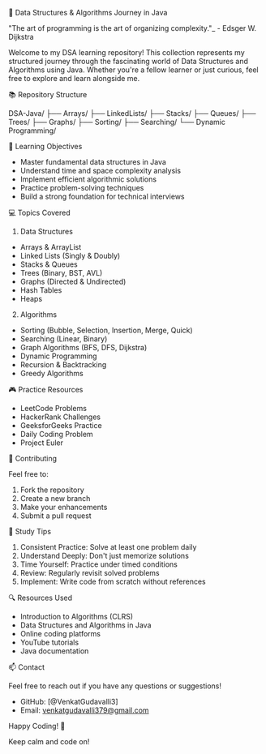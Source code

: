 🚀 Data Structures & Algorithms Journey in Java

"The art of programming is the art of organizing complexity."_ - Edsger W. Dijkstra

Welcome to my DSA learning repository! This collection represents my structured journey through the fascinating world of Data Structures and Algorithms using Java. Whether you're a fellow learner or just curious, feel free to explore and learn alongside me.

📚 Repository Structure


DSA-Java/
├── Arrays/
├── LinkedLists/
├── Stacks/
├── Queues/
├── Trees/
├── Graphs/
├── Sorting/
├── Searching/
└── Dynamic Programming/


🎯 Learning Objectives

- Master fundamental data structures in Java
- Understand time and space complexity analysis
- Implement efficient algorithmic solutions
- Practice problem-solving techniques
- Build a strong foundation for technical interviews

💻 Topics Covered

1. Data Structures
- Arrays & ArrayList
- Linked Lists (Singly & Doubly)
- Stacks & Queues
- Trees (Binary, BST, AVL)
- Graphs (Directed & Undirected)
- Hash Tables
- Heaps

2. Algorithms
- Sorting (Bubble, Selection, Insertion, Merge, Quick)
- Searching (Linear, Binary)
- Graph Algorithms (BFS, DFS, Dijkstra)
- Dynamic Programming
- Recursion & Backtracking
- Greedy Algorithms


🎮 Practice Resources

- LeetCode Problems
- HackerRank Challenges
- GeeksforGeeks Practice
- Daily Coding Problem
- Project Euler

🤝 Contributing

Feel free to:
1. Fork the repository
2. Create a new branch
3. Make your enhancements
4. Submit a pull request

📖 Study Tips

1. Consistent Practice: Solve at least one problem daily
2. Understand Deeply: Don't just memorize solutions
3. Time Yourself: Practice under timed conditions
4. Review: Regularly revisit solved problems
5. Implement: Write code from scratch without references

🔍 Resources Used

- Introduction to Algorithms (CLRS)
- Data Structures and Algorithms in Java
- Online coding platforms
- YouTube tutorials
- Java documentation

📫 Contact

Feel free to reach out if you have any questions or suggestions!

- GitHub: [@VenkatGudavalli3]
- Email: venkatgudavalli379@gmail.com

Happy Coding! 🎉

Keep calm and code on!
